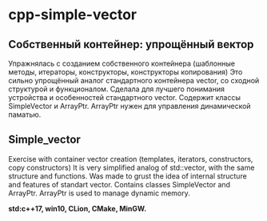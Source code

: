 # cpp-simple-vector

## Собственный контейнер: упрощённый вектор

Упражнялась с созданием собственного контейнера (шаблонные методы, итераторы, конструкторы, конструкторы копирования) 
Это сильно упрощённый аналог стандартного контейнера vector, со сходной структурой и функционалом. Сделала для лучшего понимания устройства и особенностей стандартного vector. Содержит классы SimpleVector и ArrayPtr. ArrayPtr нужен для управления динамической паматью.


## Simple_vector

Exercise with container vector creation (templates, iterators, constructors, copy constructors) 
It is very simplified analog of std::vector, with the same structure and functions. Was made to grust the idea of internal structure and features of standart vector.
Contains classes SimpleVector and ArrayPtr. ArrayPtr is used to manage dynamic memory.

**std:c++17, win10, CLion, CMake, MinGW.**
